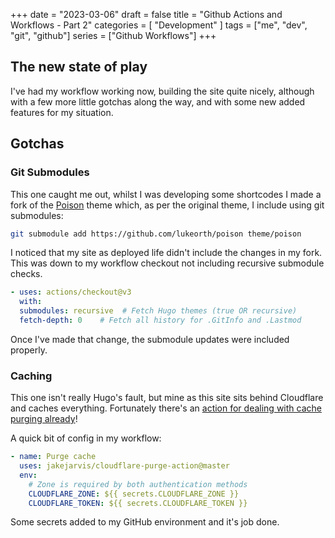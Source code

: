 +++
date = "2023-03-06"
draft = false
title = "Github Actions and Workflows - Part 2"
categories = [ "Development" ]
tags = ["me", "dev", "git", "github"]
series = ["Github Workflows"]
+++

## The new state of play
I've had my workflow working now, building the site quite nicely, although with a few more little gotchas along the way, and with some new added features for my situation.

## Gotchas
### Git Submodules
This one caught me out, whilst I was developing some shortcodes I made a fork of the [Poison](URL "https://github.com/lukeorth/poison") theme which, as per the original theme, I include using git submodules:
```bash
git submodule add https://github.com/lukeorth/poison theme/poison
```
I noticed that my site as deployed life didn't include the changes in my fork.  This was down to my workflow checkout not including recursive submodule checks.
```yaml {linenos=table,hl_lines=3,linenostart=20}
- uses: actions/checkout@v3
  with:
  submodules: recursive  # Fetch Hugo themes (true OR recursive)
  fetch-depth: 0    # Fetch all history for .GitInfo and .Lastmod
```
Once I've made that change, the submodule updates were included properly.

### Caching
This one isn't really Hugo's fault, but mine as this site sits behind Cloudflare and caches everything.  Fortunately there's an [action for dealing with cache purging already](URL "https://github.com/marketplace/actions/cloudflare-purge-cache")!

A quick bit of config in my workflow:
```yaml {linenos=table,linenostart=51}
- name: Purge cache
  uses: jakejarvis/cloudflare-purge-action@master
  env:
    # Zone is required by both authentication methods
    CLOUDFLARE_ZONE: ${{ secrets.CLOUDFLARE_ZONE }}
    CLOUDFLARE_TOKEN: ${{ secrets.CLOUDFLARE_TOKEN }}
```
Some secrets added to my GitHub environment and it's job done.
